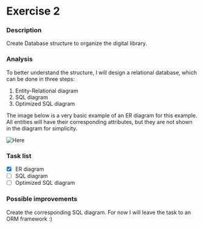 # Exercise 2

### Description

Create Database structure to organize the digital library.

### Analysis

To better understand the structure, I will design a relational database, which can be done in three steps:

1. Entity-Relational diagram
2. SQL diagram
3. Optimized SQL diagram

The image below is a very basic example of an ER diagram for this example. All entities will have their corresponding attributes, but they are not shown in the diagram for simplicity.

![Here](https://drive.google.com/open?id=18SfvF9a84Yv-0rVoRh1AGmd1pI5ltLlj)

### Task list

- [x] ER diagram
- [ ] SQL diagram
- [ ] Optimized SQL diagram

### Possible improvements

Create the corresponding SQL diagram. For now I will leave the task to an ORM framework :)
